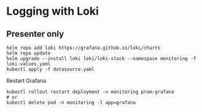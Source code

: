 # Logging with Loki

## Presenter only

```
helm repo add loki https://grafana.github.io/loki/charts
helm repo update
helm upgrade --install loki loki/loki-stack --namespace monitoring -f loki-values.yaml
kubectl apply -f datasource.yaml
```
Restart Grafana
```
kubectl rollout restart deployment -n monitoring prom-grafana
# or
kubectl delete pod -n monitoring -l app=grafana
```
